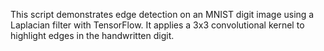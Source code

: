 This script demonstrates edge detection on an MNIST digit image using a Laplacian filter with TensorFlow. It applies a 3x3 convolutional kernel to highlight edges in the handwritten digit.